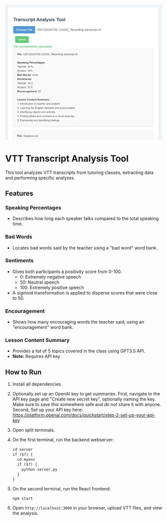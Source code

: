 ![VTT Analysis Tool Logo](ScholaImage.png)



# VTT Transcript Analysis Tool

This tool analyzes VTT transcripts from tutoring classes, extracting data and performing specific analyses.

## Features

### Speaking Percentages
- Describes how long each speaker talks compared to the total speaking time.

### Bad Words
- Locates bad words said by the teacher using a "bad word" word bank.

### Sentiments
- Gives both participants a positivity score from 0-100.
  - 0: Extremely negative speech
  - 50: Neutral speech
  - 100: Extremely positive speech
- A sigmoid transformation is applied to disperse scores that were close to 50.

### Encouragement
- Shows how many encouraging words the teacher said, using an "encouragement" word bank.

### Lesson Content Summary
- Provides a list of 5 topics covered in the class using GPT3.5 API.
- **Note:** Requires API key

## How to Run

1. Install all dependencies.

2. Optionally set up an OpenAI key to get summaries. First, navigate to the API key page and "Create new secret key", optionally naming the key. Make sure to save this somewhere safe and do not share it with anyone. Second, Set up your API key here: https://platform.openai.com/docs/quickstart/step-2-set-up-your-api-key

3. Open split terminals.

4. On the first terminal, run the backend webserver:
   ```
   cd server
   if ($?) {
     cd myenv
     if ($?) {
       python server.py
     }
   }
   ```

5. On the second terminal, run the React frontend:
   ```
   npm start
   ```

6. Open `http://localhost:3000` in your browser, upload VTT files, and view the analysis.
